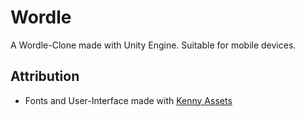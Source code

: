 # Wordle

A Wordle-Clone made with Unity Engine.
Suitable for mobile devices.

## Attribution
* Fonts and User-Interface made with [Kenny Assets](https://kenney.nl/assets)